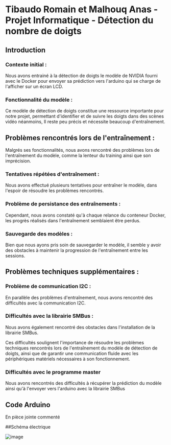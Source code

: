 # Tibaudo Romain et Malhouq Anas - Projet Informatique - Détection du nombre de doigts 


## Introduction

### Contexte initial : 

Nous avons entrainé à la détection de doigts le modèle de NVIDIA fourni avec le Docker pour envoyer sa prédiction vers l'arduino qui se charge de l'afficher sur un écran LCD. 

### Fonctionnalité du modèle : 

Ce modèle de détection de doigts constitue une ressource importante pour notre projet, permettant d'identifier et de suivre les doigts dans des scènes vidéo néanmoins, Il reste peu précis et nécessite beaucoup d'entraînement.


## Problèmes rencontrés lors de l'entraînement :

Malgrés ses fonctionnalités, nous avons rencontré des problèmes lors de l'entraînement du modèle, comme la lenteur du training ainsi que son imprécision.

### Tentatives répétées d'entraînement : 

Nous avons effectué plusieurs tentatives pour entraîner le modèle, dans l'espoir de résoudre les problèmes rencontrés.

### Problème de persistance des entraînements : 

Cependant, nous avons constaté qu'à chaque relance du conteneur Docker, les progrès réalisés dans l'entraînement semblaient être perdus.

### Sauvegarde des modèles : 

Bien que nous ayons pris soin de sauvegarder le modèle, il semble y avoir des obstacles à maintenir la progression de l'entraînement entre les sessions.


## Problèmes techniques supplémentaires :

### Problème de communication I2C : 

En parallèle des problèmes d'entraînement, nous avons rencontré des difficultés avec la communication I2C.

### Difficultés avec la librairie SMBus : 

Nous avons également rencontré des obstacles dans l'installation de la librairie SMBus.

Ces difficultés soulignent l'importance de résoudre les problèmes techniques rencontrés lors de l'entraînement du modèle de détection de doigts, ainsi que de garantir une communication fluide avec les périphériques matériels nécessaires à son fonctionnement.

### Difficultés avec le programme master

Nous avons rencontrés des difficultés à récupérer la prédiction du modèle ainsi qu'à l'envoyer vers l'arduino avec la librairie SMBus

## Code Arduino

En pièce jointe commenté


##Schéma électrique 

![image](https://github.com/TibaudoRomain/ProjetAR/assets/146826729/b019c128-8cec-4bc2-91cd-29b02657eb2c)
